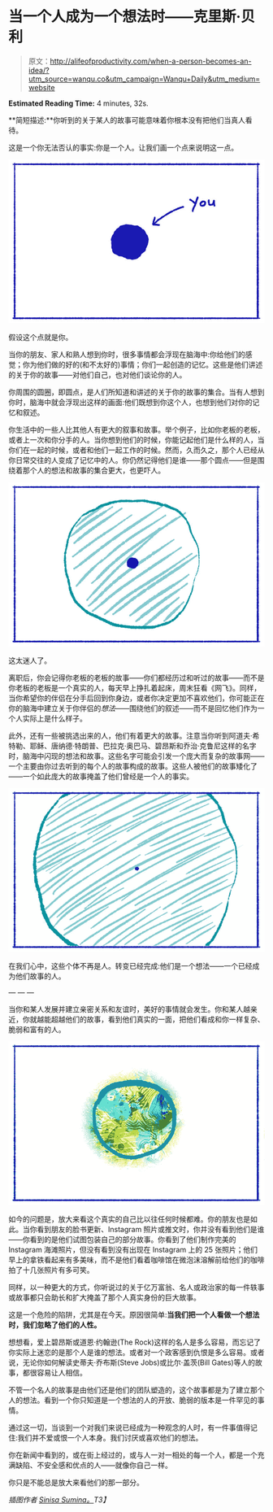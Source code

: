 # 当一个人成为一个想法时——克里斯·贝利

> 原文：<http://alifeofproductivity.com/when-a-person-becomes-an-idea/?utm_source=wanqu.co&utm_campaign=Wanqu+Daily&utm_medium=website>

**Estimated Reading Time:** 4 minutes, 32s.

**简短描述:**你听到的关于某人的故事可能意味着你根本没有把他们当真人看待。

这是一个你无法否认的事实:你是一个人。让我们画一个点来说明这一点。

![](img/ded14dd07a640ba49dccdbfc63e8bcaa.png)

假设这个点就是你。

当你的朋友、家人和熟人想到你时，很多事情都会浮现在脑海中:你给他们的感觉；你为他们做的好的(和不太好的)事情；你们一起创造的记忆。这些是他们讲述的关于你的故事——对他们自己，也对他们谈论你的人。

你周围的圆圈，即圆点，是人们所知道和讲述的关于你的故事的集合。当有人想到你时，脑海中就会浮现出这样的画面:他们既想到你这个人，也想到他们对你的记忆和叙述。

你生活中的一些人比其他人有更大的叙事和故事。举个例子，比如你老板的老板，或者上一次和你分手的人。当你想到他们的时候，你能记起他们是什么样的人，当你们在一起的时候，或者和他们一起工作的时候。然而，久而久之，那个人已经从你日常交往的人变成了记忆中的人。你仍然记得他们是谁——那个圆点——但是围绕着那个人的想法和故事的集合更大，也更吓人。

![](img/26c848b5996adbb6cccf43bd2edd0dc2.png)

这太迷人了。

离职后，你会记得你老板的老板的故事——你们都经历过和听过的故事——而不是你老板的老板是一个真实的人，每天早上挣扎着起床，周末狂看《网飞》。同样，当你希望你的伴侣在分手后回到你身边，或者你决定更加不喜欢他们，你可能正在你的脑海中建立关于你伴侣的*想法*——围绕他们的叙述——而不是回忆他们作为一个人实际上是什么样子。

此外，还有一些被挑选出来的人，他们有着更大的故事。注意当你听到阿道夫·希特勒、耶稣、唐纳德·特朗普、巴拉克·奥巴马、碧昂斯和乔治·克鲁尼这样的名字时，脑海中闪现的想法和故事。这些名字可能会引发一个庞大而复杂的故事网——一个主要由你过去听到的每个人的故事构成的故事。这些人被他们的故事矮化了——一个如此庞大的故事掩盖了他们曾经是一个人的事实。

![](img/8acfc9736be2613fa075f5be8d98f978.png)

在我们心中，这些个体不再是人。转变已经完成:他们是一个想法——一个已经成为他们故事的人。

— — —

当你和某人发展并建立亲密关系和友谊时，美好的事情就会发生。你和某人越亲近，你就越能超越他们的故事，看到他们真实的一面，把他们看成和你一样复杂、脆弱和富有的人。

![](img/715b6f253e9be391f1a1e142e846dfc1.png)

如今的问题是，放大来看这个真实的自己比以往任何时候都难。你的朋友也是如此。当你看到朋友的脸书更新、Instagram 照片或推文时，你并没有看到他们是谁——你看到的是他们试图包装自己的部分故事。你看到了他们制作完美的 Instagram 海滩照片，但没有看到没有出现在 Instagram 上的 25 张照片；他们早上的拿铁看起来有多美味，而不是他们看着咖啡馆在微泡沫溶解前给他们的咖啡拍了十几张照片有多可笑。

同样，以一种更大的方式，你听说过的关于亿万富翁、名人或政治家的每一件轶事或故事都只会助长和扩大掩盖了那个人真实身份的巨大故事。

这是一个危险的陷阱，尤其是在今天。原因很简单:**当我们把一个人看做一个想法时，我们忽略了他们的人性。**

想想看，爱上碧昂斯或道恩·约翰逊(The Rock)这样的名人是多么容易，而忘记了你实际上迷恋的是那个人是谁的想法。或者对一个政客感到仇恨是多么容易。或者说，无论你如何解读史蒂夫·乔布斯(Steve Jobs)或比尔·盖茨(Bill Gates)等人的故事，都很容易让人相信。

不管一个名人的故事是由他们还是他们的团队塑造的，这个故事都是为了建立那个人的想法。看到一个你只知道是一个想法的人的开放、脆弱的版本是一件罕见的事情。

通过这一切，当谈到一个对我们来说已经成为一种观念的人时，有一件事值得记住:我们并不爱或恨一个人本身。我们讨厌或喜欢他们的想法。

你在新闻中看到的，或在街上经过的，或与人一对一相处的每一个人，都是一个充满缺陷、不安全感和优点的人——就像你自己一样。

你只是不能总是放大来看他们的那一部分。

*插图作者 [Sinisa Sumina。](http://bravedodo.com/)T3】*